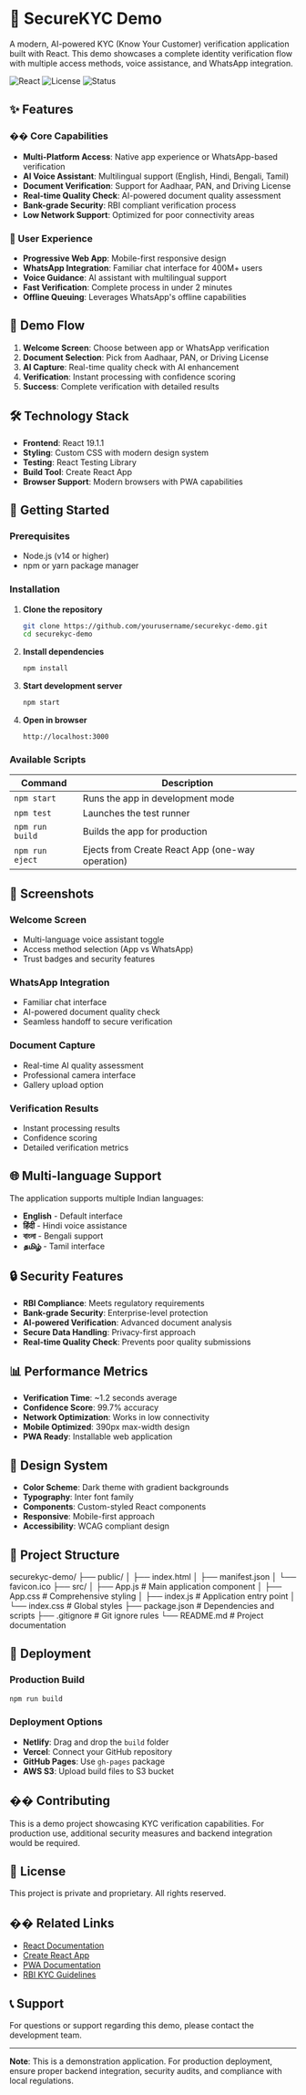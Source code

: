# 🔐 SecureKYC Demo

A modern, AI-powered KYC (Know Your Customer) verification application built with React. This demo showcases a complete identity verification flow with multiple access methods, voice assistance, and WhatsApp integration.

![React](https://img.shields.io/badge/React-19.1.1-blue.svg)
![License](https://img.shields.io/badge/License-Private-red.svg)
![Status](https://img.shields.io/badge/Status-Demo-green.svg)

## ✨ Features

### �� Core Capabilities
- **Multi-Platform Access**: Native app experience or WhatsApp-based verification
- **AI Voice Assistant**: Multilingual support (English, Hindi, Bengali, Tamil)
- **Document Verification**: Support for Aadhaar, PAN, and Driving License
- **Real-time Quality Check**: AI-powered document quality assessment
- **Bank-grade Security**: RBI compliant verification process
- **Low Network Support**: Optimized for poor connectivity areas

### 📱 User Experience
- **Progressive Web App**: Mobile-first responsive design
- **WhatsApp Integration**: Familiar chat interface for 400M+ users
- **Voice Guidance**: AI assistant with multilingual support
- **Fast Verification**: Complete process in under 2 minutes
- **Offline Queuing**: Leverages WhatsApp's offline capabilities

## 🎯 Demo Flow

1. **Welcome Screen**: Choose between app or WhatsApp verification
2. **Document Selection**: Pick from Aadhaar, PAN, or Driving License
3. **AI Capture**: Real-time quality check with AI enhancement
4. **Verification**: Instant processing with confidence scoring
5. **Success**: Complete verification with detailed results

## 🛠️ Technology Stack

- **Frontend**: React 19.1.1
- **Styling**: Custom CSS with modern design system
- **Testing**: React Testing Library
- **Build Tool**: Create React App
- **Browser Support**: Modern browsers with PWA capabilities

## 🚀 Getting Started

### Prerequisites
- Node.js (v14 or higher)
- npm or yarn package manager

### Installation

1. **Clone the repository**
   ```bash
   git clone https://github.com/yourusername/securekyc-demo.git
   cd securekyc-demo
   ```

2. **Install dependencies**
   ```bash
   npm install
   ```

3. **Start development server**
   ```bash
   npm start
   ```

4. **Open in browser**
   ```
   http://localhost:3000
   ```

### Available Scripts

| Command | Description |
|---------|-------------|
| `npm start` | Runs the app in development mode |
| `npm test` | Launches the test runner |
| `npm run build` | Builds the app for production |
| `npm run eject` | Ejects from Create React App (one-way operation) |

## 📱 Screenshots

### Welcome Screen
- Multi-language voice assistant toggle
- Access method selection (App vs WhatsApp)
- Trust badges and security features

### WhatsApp Integration
- Familiar chat interface
- AI-powered document quality check
- Seamless handoff to secure verification

### Document Capture
- Real-time AI quality assessment
- Professional camera interface
- Gallery upload option

### Verification Results
- Instant processing results
- Confidence scoring
- Detailed verification metrics

## 🌐 Multi-language Support

The application supports multiple Indian languages:
- **English** - Default interface
- **हिंदी** - Hindi voice assistance
- **বাংলা** - Bengali support
- **தமிழ்** - Tamil interface

## 🔒 Security Features

- **RBI Compliance**: Meets regulatory requirements
- **Bank-grade Security**: Enterprise-level protection
- **AI-powered Verification**: Advanced document analysis
- **Secure Data Handling**: Privacy-first approach
- **Real-time Quality Check**: Prevents poor quality submissions

## 📊 Performance Metrics

- **Verification Time**: ~1.2 seconds average
- **Confidence Score**: 99.7% accuracy
- **Network Optimization**: Works in low connectivity
- **Mobile Optimized**: 390px max-width design
- **PWA Ready**: Installable web application

## 🎨 Design System

- **Color Scheme**: Dark theme with gradient backgrounds
- **Typography**: Inter font family
- **Components**: Custom-styled React components
- **Responsive**: Mobile-first approach
- **Accessibility**: WCAG compliant design

## 📁 Project Structure
securekyc-demo/
├── public/
│ ├── index.html
│ ├── manifest.json
│ └── favicon.ico
├── src/
│ ├── App.js # Main application component
│ ├── App.css # Comprehensive styling
│ ├── index.js # Application entry point
│ └── index.css # Global styles
├── package.json # Dependencies and scripts
├── .gitignore # Git ignore rules
└── README.md # Project documentation


## 🚀 Deployment

### Production Build
```bash
npm run build
```

### Deployment Options
- **Netlify**: Drag and drop the `build` folder
- **Vercel**: Connect your GitHub repository
- **GitHub Pages**: Use `gh-pages` package
- **AWS S3**: Upload build files to S3 bucket

## �� Contributing

This is a demo project showcasing KYC verification capabilities. For production use, additional security measures and backend integration would be required.

## 📄 License

This project is private and proprietary. All rights reserved.

## �� Related Links

- [React Documentation](https://reactjs.org/)
- [Create React App](https://create-react-app.dev/)
- [PWA Documentation](https://web.dev/progressive-web-apps/)
- [RBI KYC Guidelines](https://www.rbi.org.in/)

## 📞 Support

For questions or support regarding this demo, please contact the development team.

---

**Note**: This is a demonstration application. For production deployment, ensure proper backend integration, security audits, and compliance with local regulations.
